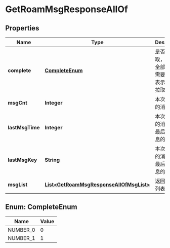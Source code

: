 

# GetRoamMsgResponseAllOf


## Properties

| Name | Type | Description | Notes |
|------------ | ------------- | ------------- | -------------|
|**complete** | [**CompleteEnum**](#CompleteEnum) | 是否全部拉取，0表示未全部拉取，需要续拉，1表示已全部拉取 |  [optional] |
|**msgCnt** | **Integer** | 本次拉取到的消息条数 |  [optional] |
|**lastMsgTime** | **Integer** | 本次拉取到的消息里的最后一条消息的时间 |  [optional] |
|**lastMsgKey** | **String** | 本次拉取到的消息里的最后一条消息的标识 |  [optional] |
|**msgList** | [**List&lt;GetRoamMsgResponseAllOfMsgList&gt;**](GetRoamMsgResponseAllOfMsgList.md) | 返回的消息列表 |  [optional] |



## Enum: CompleteEnum

| Name | Value |
|---- | -----|
| NUMBER_0 | 0 |
| NUMBER_1 | 1 |




